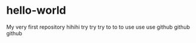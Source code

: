# hello-world
My very first repository
hihihi try try try to to to use use use github github github
